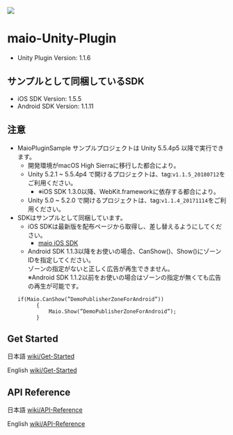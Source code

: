 ![](https://github.com/imobile-maio/maio-iOS-SDK/blob/wiki/doc/images/logo.png)

# maio-Unity-Plugin

* Unity Plugin Version: 1.1.6

## サンプルとして同梱しているSDK

* iOS SDK Version: 1.5.5
* Android SDK Version: 1.1.11

## 注意
- MaioPluginSample サンプルプロジェクトは Unity 5.5.4p5 以降で実行できます。
    - 開発環境がmacOS High Sierraに移行した都合により。
    - Unity 5.2.1 ~ 5.5.4p4 で開けるプロジェクトは、tag:`v1.1.5_20180712`をご利用ください。
        - ※iOS SDK 1.3.0以降、WebKit.frameworkに依存する都合により。
    - Unity 5.0 ~ 5.2.0 で開けるプロジェクトは、tag:`v1.1.4_20171114`をご利用ください。
- SDKはサンプルとして同梱しています。
    - iOS SDKは最新版を配布ページから取得し、差し替えるようにしてください。
        - [maio iOS SDK](https://github.com/imobile-maio/maio-iOS-SDK/releases)
    - Android SDK 1.1.3以降をお使いの場合、CanShow()、Show()にゾーンIDを指定してください。<br>
    ゾーンの指定がないと正しく広告が再生できません。<br>
    ※Android SDK 1.1.2以前をお使いの場合はゾーンの指定が無くても広告の再生が可能です。
    <pre><code>if(Maio.CanShow(”DemoPublisherZoneForAndroid”))
        {
            Maio.Show(”DemoPublisherZoneForAndroid”);
        }</code></pre>

## Get Started
日本語 [wiki/Get-Started](https://github.com/imobile-maio/maio-Unity-Plugin/wiki/Get-Started)

English [wiki/Get-Started](https://github.com/imobile-maio/maio-Unity-Plugin/wiki/Get-Started-(EN))

## API Reference
日本語 [wiki/API-Reference](https://github.com/imobile-maio/maio-Unity-Plugin/wiki/API-Reference)

English [wiki/API-Reference](https://github.com/imobile-maio/maio-Unity-Plugin/wiki/API-Reference-(EN))
